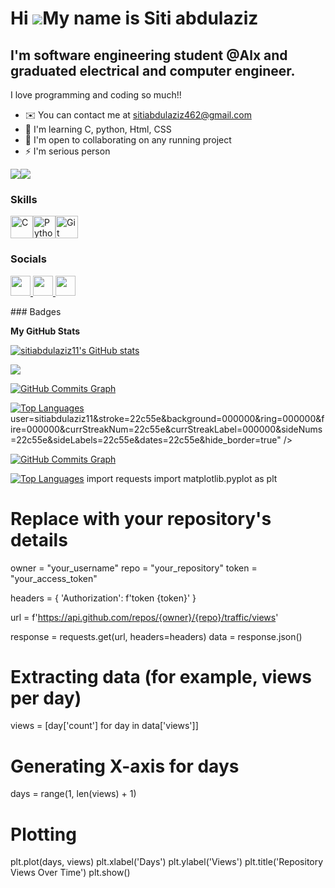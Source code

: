 Hi ![](https://user-images.githubusercontent.com/18350557/176309783-0785949b-9127-417c-8b55-ab5a4333674e.gif)My name is Siti abdulaziz
======================================================================================================================================

I'm software engineering student @Alx and graduated electrical and computer engineer.
-------------------------------------------------------------------------------------

I love programming and coding so much!!

* ✉️  You can contact me at [sitiabdulaziz462@gmail.com](mailto:sitiabdulaziz462@gmail.com)
* 🧠  I'm learning C, python, Html, CSS
* 🤝  I'm open to collaborating on any running project
* ⚡  I'm serious person

<a href="https://www.github.com/sitiabdulaziz11" target="_blank" rel="noreferrer"><img
src="https://img.shields.io/github/followers/sitiabdulaziz11?logo=github&style=for-the-badge&color=0891b2&labelColor=000000" /></a><a href="https://www.x.com/sitiabdulaziz1" target="_blank" rel="noreferrer"><img
src="https://img.shields.io/twitter/follow/sitiabdulaziz1?logo=twitter&style=for-the-badge&color=0891b2&labelColor=000000"
/></a>
### Skills

<p align="left">
<a href="https://docs.microsoft.com/en-us/cpp/?view=msvc-170" target="_blank" rel="noreferrer"><img src="https://raw.githubusercontent.com/danielcranney/readme-generator/main/public/icons/skills/c-colored.svg" width="36" height="36" alt="C" /></a><a href="https://www.python.org/" target="_blank" rel="noreferrer"><img src="https://raw.githubusercontent.com/danielcranney/readme-generator/main/public/icons/skills/python-colored.svg" width="36" height="36" alt="Python" /></a><a href="https://git-scm.com/" target="_blank" rel="noreferrer"><img src="https://raw.githubusercontent.com/danielcranney/readme-generator/main/public/icons/skills/git-colored.svg" width="36" height="36" alt="Git" /></a>
</p>

### Socials

<p align="left"> <a href="https://www.github.com/sitiabdulaziz11" target="_blank" rel="noreferrer"> <picture> <source media="(prefers-color-scheme: dark)" srcset="https://raw.githubusercontent.com/danielcranney/readme-generator/main/public/icons/socials/github-dark.svg" /> <source media="(prefers-color-scheme: light)" srcset="https://raw.githubusercontent.com/danielcranney/readme-generator/main/public/icons/socials/github.svg" /> <img src="https://raw.githubusercontent.com/danielcranney/readme-generator/main/public/icons/socials/github.svg" width="32" height="32" /> </picture> </a> <a href="https://www.linkedin.com/in/siti-abdulaziz-27928025a/" target="_blank" rel="noreferrer"> <picture> <source media="(prefers-color-scheme: dark)" srcset="https://raw.githubusercontent.com/danielcranney/readme-generator/main/public/icons/socials/linkedin-dark.svg" /> <source media="(prefers-color-scheme: light)" srcset="https://raw.githubusercontent.com/danielcranney/readme-generator/main/public/icons/socials/linkedin.svg" /> <img src="https://raw.githubusercontent.com/danielcranney/readme-generator/main/public/icons/socials/linkedin.svg" width="32" height="32" /> </picture> </a> <a href="https://www.x.com/sitiabdulaziz1" target="_blank" rel="noreferrer"> <picture> <source media="(prefers-color-scheme: dark)" srcset="https://raw.githubusercontent.com/danielcranney/readme-generator/main/public/icons/socials/twitter-dark.svg" /> <source media="(prefers-color-scheme: light)" srcset="https://raw.githubusercontent.com/danielcranney/readme-generator/main/public/icons/socials/twitter.svg" /> <img src="https://raw.githubusercontent.com/danielcranney/readme-generator/main/public/icons/socials/twitter.svg" width="32" height="32" /> </picture> </a></p>
### Badges

<b>My GitHub Stats</b>

<a href="http://www.github.com/sitiabdulaziz11"><img src="https://github-readme-stats.vercel.app/api?username=sitiabdulaziz11&show_icons=true&hide=&count_private=true&title_color=ffffff&text_color=22c55e&icon_color=0891b2&bg_color=000000&hide_border=true&show_icons=true" alt="sitiabdulaziz11's GitHub stats" /></a>

<a href="http://www.github.com/sitiabdulaziz11"><img src="https://github-readme-streak-stats.herokuapp.com/?user=sitiabdulaziz11&stroke=22c55e&background=000000&ring=ffffff&fire=ffffff&currStreakNum=22c55e&currStreakLabel=ffffff&sideNums=22c55e&sideLabels=22c55e&dates=22c55e&hide_border=true" /></a>

<a href="http://www.github.com/sitiabdulaziz11"><img src="https://github-readme-activity-graph.cyclic.app/graph?username=sitiabdulaziz11&bg_color=000000&color=22c55e&line=0891b2&point=22c55e&area_color=000000&area=true&hide_border=true&custom_title=GitHub%20Commits%20Graph" alt="GitHub Commits Graph" /></a>

<a href="https://github.com/sitiabdulaziz11" align="left"><img src="https://github-readme-stats.vercel.app/api/top-langs/?username=sitiabdulaziz11&langs_count=10&title_color=ffffff&text_color=22c55e&icon_color=0891b2&bg_color=000000&hide_border=true&locale=en&custom_title=Top%20%Languages" alt="Top Languages" /></a></a>user=sitiabdulaziz11&stroke=22c55e&background=000000&ring=000000&fire=000000&currStreakNum=22c55e&currStreakLabel=000000&sideNums=22c55e&sideLabels=22c55e&dates=22c55e&hide_border=true" /></a>

<a href="http://www.github.com/sitiabdulaziz11"><img src="https://github-readme-activity-graph.cyclic.app/graph?username=sitiabdulaziz11&bg_color=000000&color=22c55e&line=0891b2&point=22c55e&area_color=000000&area=true&hide_border=true&custom_title=GitHub%20Commits%20Graph" alt="GitHub Commits Graph" /></a>

<a href="https://github.com/sitiabdulaziz11" align="left"><img src="https://github-readme-stats.vercel.app/api/top-langs/?username=sitiabdulaziz11&langs_count=10&title_color=000000&text_color=22c55e&icon_color=0891b2&bg_color=000000&hide_border=true&locale=en&custom_title=Top%20%Languages" alt="Top Languages" /></a>
import requests
import matplotlib.pyplot as plt

# Replace with your repository's details
owner = "your_username"
repo = "your_repository"
token = "your_access_token"

headers = {
    'Authorization': f'token {token}'
}

url = f'https://api.github.com/repos/{owner}/{repo}/traffic/views'

response = requests.get(url, headers=headers)
data = response.json()

# Extracting data (for example, views per day)
views = [day['count'] for day in data['views']]

# Generating X-axis for days
days = range(1, len(views) + 1)

# Plotting
plt.plot(days, views)
plt.xlabel('Days')
plt.ylabel('Views')
plt.title('Repository Views Over Time')
plt.show()
